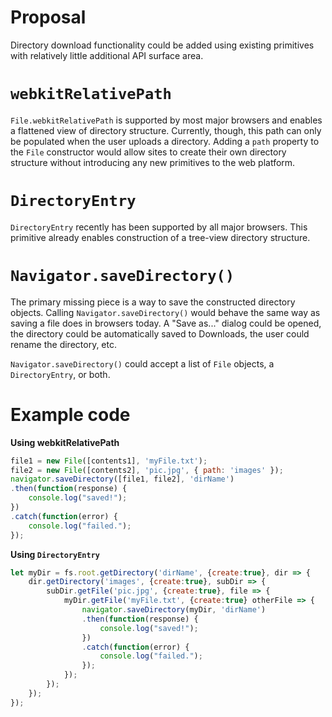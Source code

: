 # Proposal
Directory download functionality could be added using existing primitives with relatively little additional API surface area.

# `webkitRelativePath`
`File.webkitRelativePath` is supported by most major browsers and enables a flattened view of directory structure. Currently, though, this path can only be populated when the user uploads a directory. Adding a `path` property to the `File` constructor would allow sites to create their own directory structure without introducing any new primitives to the web platform.

# `DirectoryEntry`
`DirectoryEntry` recently has been supported by all major browsers. This primitive already enables construction of a tree-view directory structure.

# `Navigator.saveDirectory()`
The primary missing piece is a way to save the constructed directory objects. Calling `Navigator.saveDirectory()` would behave the same way as saving a file does in browsers today. A "Save as..." dialog could be opened, the directory could be automatically saved to Downloads, the user could rename the directory, etc.

`Navigator.saveDirectory()` could accept a list of `File` objects, a `DirectoryEntry`, or both.

# Example code
__Using webkitRelativePath__
```javascript
file1 = new File([contents1], 'myFile.txt');
file2 = new File([contents2], 'pic.jpg', { path: 'images' });
navigator.saveDirectory([file1, file2], 'dirName')
.then(function(response) {
    console.log("saved!");
})
.catch(function(error) {
    console.log("failed.");
});
```

__Using `DirectoryEntry`__
```javascript
let myDir = fs.root.getDirectory('dirName', {create:true}, dir => {
    dir.getDirectory('images', {create:true}, subDir => {
        subDir.getFile('pic.jpg', {create:true}, file => {
            myDir.getFile('myFile.txt', {create:true} otherFile => {
                navigator.saveDirectory(myDir, 'dirName')
                .then(function(response) {
                    console.log("saved!");
                })
                .catch(function(error) {
                    console.log("failed.");
                });
            });
        });
    });
});
```
